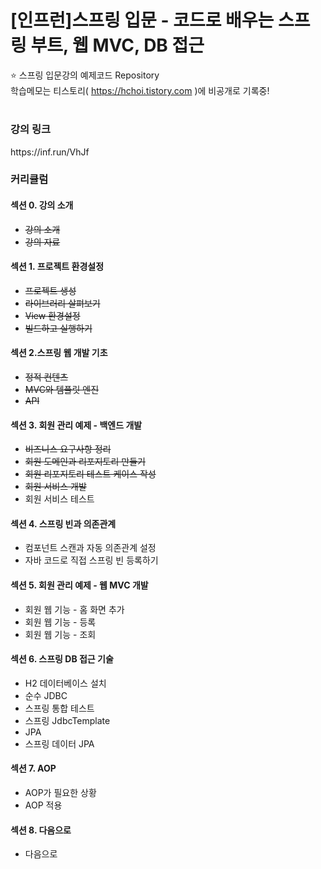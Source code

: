 # [인프런]스프링 입문 - 코드로 배우는 스프링 부트, 웹 MVC, DB 접근

⭐️ 스프링 입문강의 예제코드 Repository <br>
학습메모는 티스토리( https://hchoi.tistory.com )에 비공개로 기록중!

#

<h3>강의 링크</h3>
 https://inf.run/VhJf

<h3>커리큘럼</h3>

<h4>섹션 0. 강의 소개</h4> 

- <del>강의 소개</del>
- <del>강의 자료</del>

<h4>섹션 1. 프로젝트 환경설정</h4> 

- <del>프로젝트 생성</del>
- <del>라이브러리 살펴보기</del>
- <del>View 환경설정</del>
- <del>빌드하고 실행하기</del>

<h4>섹션 2.스프링 웹 개발 기초</h4> 

- <del>정적 컨텐츠</del>
- <del>MVC와 템플릿 엔진</del>
- <del>API</del>

<h4>섹션 3. 회원 관리 예제 - 백엔드 개발</h4>

- <del>비즈니스 요구사항 정리</del>
- <del>회원 도메인과 리포지토리 만들기</del>
- <del>회원 리포지토리 테스트 케이스 작성</del>
- <del>회원 서비스 개발</del>
- 회원 서비스 테스트

<h4>섹션 4. 스프링 빈과 의존관계</h4>

- 컴포넌트 스캔과 자동 의존관계 설정
- 자바 코드로 직접 스프링 빈 등록하기

<h4>섹션 5. 회원 관리 예제 - 웹 MVC 개발</h4>

- 회원 웹 기능 - 홈 화면 추가
- 회원 웹 기능 - 등록
- 회원 웹 기능 - 조회

<h4>섹션 6. 스프링 DB 접근 기술</h4>

- H2 데이터베이스 설치
- 순수 JDBC
- 스프링 통합 테스트
- 스프링 JdbcTemplate
- JPA
- 스프링 데이터 JPA

<h4>섹션 7. AOP</h4>

- AOP가 필요한 상황
- AOP 적용

 <h4>섹션 8. 다음으로</h4>
 
 - 다음으로
